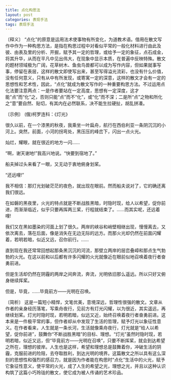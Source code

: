 ```yaml
---
title: 点化构思法
layout: post
categories: 表现手法
tags: 表现手法
---
```


〔释义〕 “点化”的原意是运用法术使事物有所变化，为道教术语。借用在散文写作中作为一种构思方法，是指在构思过程中对看似平常的一般化材料进行由此及彼、由表及里的分析、开掘，赋予其一定的哲理，或给予一定的象征，点石成金，将其升华，从而在平凡中见出伟大，在现象中显示本质，在普遍中反映特殊。散文的题材领域极为广阔，花草树木、鱼虫鸟兽都可以成为写作内容，但如果就事写事，停留在表层，这样的散文即使写出来，甚至写得溢光流彩，也没有什么价值，没有任何意义，只有从中有所发现，或寄寓一定的深意，这样的散文才会有一定的思想性和艺术性，因此，“点化”就成为散文写作的一种重要构思方法。不过运用点化法要注意两点：一是作者要站在一定高度，思想有一定深度，这才能“点”而“化”之，否则只能“点”而不“化”，或“化”而不深；二是所“点”之物和所化之“意”要自然、贴切，有其内在必然联系，决不能生拉硬扯，胡乱拼凑。

〔示例〕 (俄)柯罗连科：《灯光》

很久以前，在一个漆黑的秋夜，我乘坐一叶扁舟，航行在西伯利亚一条阴沉沉的小河上。突然，前面，小河的拐弯处，黑压压的峰峦下，闪出一点火光。

灿烂，耀眼，就在很近的地方一闪……

“啊，谢天谢地!”我高兴地说。“快要到宿地了。”

船夫掉过头来看了一眼，又无动于衷地俯身划桨。

“还远哩!”

我不相信：那灯光划破茫茫的夜色，就出现在眼前。然而船夫说对了，它的确还离我们很远。

在如磐的黑夜里，火光的特点就是不断战胜黑暗，时隐时现，给人以希望，促你前进，而渐渐临近，似乎只要再挥两三桨，行程就结束了。……而其实呢，还远着哩!

我们又在黑如墨染的河面上划了很久。两岸的峡谷和峭壁相继出现，慢慢离去，又依次离去，落在后面，像是消失在无边无际的远方。而那火光却仍然在前面闪耀着，若明若暗，似近又远，召你前行。……

直到现在我还常常回想起那条黑沉沉的河流，那壁立两岸的层峦叠嶂和那点生气勃勃的火光。在这以前和以后都有许多闪耀的火光就像近在眼前似地召唤着夜行者奋勇前进。

但是生活却仍然在阴霾的两岸之间奔流，奔流，光明依旧那么遥远。所以只好又俯身继续挥桨。

但是，毕竟，……毕竟前方——光明在召唤。

〔简析〕 这是一篇短小精悍，文笔优美，意境深远，哲理性很强的散文。文章从作者的亲身经历落笔，写乘舟夜行，见前方有灯光闪耀，以为很近，其实遥远，再继续划桨。灯光时隐时现，若明若暗，似远又近，始终召唤着夜行者奋勇前进。这本来是一件极平常的事，但作者却从中发现了生活的哲理，赋予灯光以象征性意义。在作者看来，人生就是一条长河，生活就像乘舟夜行，灯光就是“给人以希望，促你前进”，鼓舞你“不断战胜黑暗”的目标、理想。“灯光”虽然时隐时现，若明若暗，似近又远，但“毕竟前方——光明在召唤”，只要不断挥桨，就会到达希望之所在，理想的彼岸。人生也是这样，希望和理想总是鼓舞着你，冲破生活的阴霾，克服前进的险阻，去夺取胜利，到达光明的境界。这篇散文之所以具有这么深刻的思想性和强烈的感召力，就是因为作者能在构思时“点化”生活中的火光，赋予它象征性意义，使平常的火光，成了人生的希望之光，理想之光，并且以这种认识构筑了这篇小巧玲珑的散文，使它成为被人传诵的艺术珍品。 